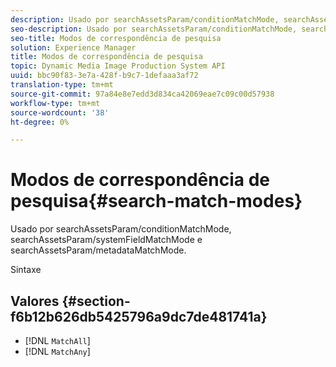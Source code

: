 ```yaml
---
description: Usado por searchAssetsParam/conditionMatchMode, searchAssetsParam/systemFieldMatchMode e searchAssetsParam/metadataMatchMode.
seo-description: Usado por searchAssetsParam/conditionMatchMode, searchAssetsParam/systemFieldMatchMode e searchAssetsParam/metadataMatchMode.
seo-title: Modos de correspondência de pesquisa
solution: Experience Manager
title: Modos de correspondência de pesquisa
topic: Dynamic Media Image Production System API
uuid: bbc90f83-3e7a-428f-b9c7-1defaaa3af72
translation-type: tm+mt
source-git-commit: 97a84e8e7edd3d834ca42069eae7c09c00d57938
workflow-type: tm+mt
source-wordcount: '38'
ht-degree: 0%

---
```



# Modos de correspondência de pesquisa{#search-match-modes}

Usado por searchAssetsParam/conditionMatchMode, searchAssetsParam/systemFieldMatchMode e searchAssetsParam/metadataMatchMode.

Sintaxe

## Valores {#section-f6b12b626db5425796a9dc7de481741a}

* [!DNL `MatchAll`]
* [!DNL `MatchAny`]

